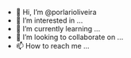 - 👋 Hi, I’m @porlarioliveira
- 👀 I’m interested in ...
- 🌱 I’m currently learning ...
- 💞️ I’m looking to collaborate on ...
- 📫 How to reach me ...

<!---
porlarioliveira/porlarioliveira is a ✨ special ✨ repository because its `README.md` (this file) appears on your GitHub profile.
You can click the Preview link to take a look at your changes.
--->
